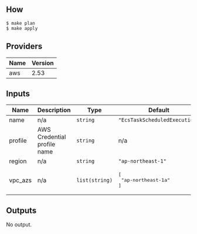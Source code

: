 ## How

```console
$ make plan
$ make apply
```

## Providers

| Name | Version |
|------|---------|
| aws | 2.53 |

## Inputs

| Name | Description | Type | Default | Required |
|------|-------------|------|---------|:-----:|
| name | n/a | `string` | `"EcsTaskScheduledExecution"` | no |
| profile | AWS Credential profile name | `string` | n/a | yes |
| region | n/a | `string` | `"ap-northeast-1"` | no |
| vpc\_azs | n/a | `list(string)` | <pre>[<br>  "ap-northeast-1a"<br>]</pre> | no |

## Outputs

No output.

